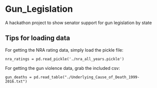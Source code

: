 # Gun_Legislation
A hackathon project to show senator support for gun legislation by state


## Tips for loading data

For getting the NRA rating data, simply load the pickle file:

```
nra_ratings = pd.read_pickle('./nra_all_years.pickle')

```

For getting the gun violence data, grab the included csv:

```
gun_deaths = pd.read_table("./Underlying_Cause_of_Death_1999-2016.txt")
```
